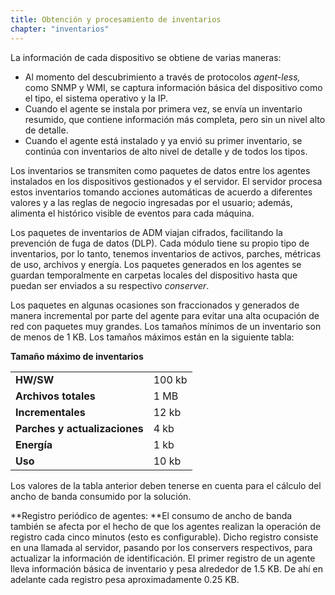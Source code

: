 ```yaml
---
title: Obtención y procesamiento de inventarios
chapter: "inventarios"
---
```


La información de cada dispositivo se obtiene de varias maneras:

*   Al momento del descubrimiento a través de protocolos _agent-less,_ como SNMP y WMI, se captura información básica del dispositivo como el tipo, el sistema operativo y la IP.
*   Cuando el agente se instala por primera vez, se envía un inventario resumido, que contiene información más completa, pero sin un nivel alto de detalle.
*   Cuando el agente está instalado y ya envió su primer inventario, se continúa con inventarios de alto nivel de detalle y de todos los tipos.

Los inventarios se transmiten como paquetes de datos entre los agentes instalados en los dispositivos gestionados y el servidor. El servidor procesa estos inventarios tomando acciones automáticas de acuerdo a diferentes valores y a las reglas de negocio ingresadas por el usuario; además, alimenta el histórico visible de eventos para cada máquina.

Los paquetes de inventarios de ADM viajan cifrados, facilitando la prevención de fuga de datos (DLP). Cada módulo tiene su propio tipo de inventarios, por lo tanto, tenemos inventarios de activos, parches, métricas de uso, archivos y energía. Los paquetes generados en los agentes se guardan temporalmente en carpetas locales del dispositivo hasta que puedan ser enviados a su respectivo _conserver_.

Los paquetes en algunas ocasiones son fraccionados y generados de manera incremental por parte del agente para evitar una alta ocupación de red con paquetes muy grandes. Los tamaños mínimos de un inventario son de menos de 1 KB. Los tamaños máximos están en la siguiente tabla:

**Tamaño máximo de inventarios**

| | |
| :--- | :-- |
| **HW/SW** | 100 kb |
| **Archivos totales** | 1 MB |
| **Incrementales** | 12 kb |
| **Parches y actualizaciones** | 4 kb |
| **Energía** | 1 kb |
| **Uso** | 10 kb |

Los valores de la tabla anterior deben tenerse en cuenta para el cálculo del ancho de banda consumido por la solución.

**Registro periódico de agentes: **El consumo de ancho de banda también se afecta por el hecho de que los agentes realizan la operación de registro cada cinco minutos (esto es configurable). Dicho registro consiste en una llamada al servidor, pasando por los conservers respectivos, para actualizar la información de identificación. El primer registro de un agente lleva información básica de inventario y pesa alrededor de 1.5 KB. De ahí en adelante cada registro pesa aproximadamente 0.25 KB.
